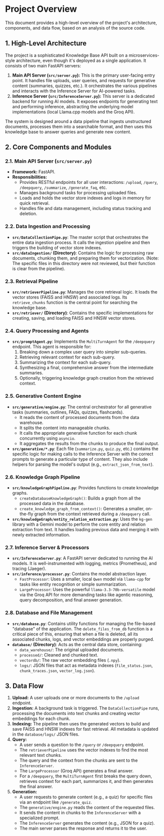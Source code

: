 # Project Overview

This document provides a high-level overview of the project's architecture, components, and data flow, based on an analysis of the source code.

## 1. High-Level Architecture

The project is a sophisticated Knowledge Base API built on a microservices-style architecture, even though it's deployed as a single application. It consists of two main FastAPI servers:

1.  **Main API Server (`src/server.py`):** This is the primary user-facing entry point. It handles file uploads, user queries, and requests for generative content (summaries, quizzes, etc.). It orchestrates the various pipelines and interacts with the Inference Server for AI-powered tasks.
2.  **Inference Server (`src/InferenceServer.py`):** This server is a dedicated backend for running AI models. It exposes endpoints for generating text and performing inference, abstracting the underlying model implementations (local Llama.cpp models and the Groq API).

The system is designed around a data pipeline that ingests unstructured documents, processes them into a searchable format, and then uses this knowledge base to answer queries and generate new content.

## 2. Core Components and Modules

### 2.1. Main API Server (`src/server.py`)

-   **Framework:** FastAPI.
-   **Responsibilities:**
    -   Provides RESTful endpoints for all user interactions: `/upload`, `/query`, `/deepquery`, `/summarize`, `/generate_faq`, etc.
    -   Manages background tasks for processing uploaded files.
    -   Loads and holds the vector store indexes and logs in memory for quick retrieval.
    -   Handles file and data management, including status tracking and deletion.

### 2.2. Data Ingestion and Processing

-   **`src/DataCollectionPipe.py`**: The master script that orchestrates the entire data ingestion process. It calls the ingestion pipeline and then triggers the building of vector store indexes.
-   **`src/dataIngestion/` (Directory)**: Contains the logic for processing raw documents, chunking them, and preparing them for vectorization. (Note: The specific files in this directory were not reviewed, but their function is clear from the pipeline).

### 2.3. Retrieval Pipeline

-   **`src/retrieverPipeline.py`**: Manages the core retrieval logic. It loads the vector stores (FAISS and HNSW) and associated logs. Its `retrieve_chunks` function is the central point for searching the knowledge base.
-   **`src/retriever/` (Directory)**: Contains the specific implementations for creating, saving, and loading FAISS and HNSW vector stores.

### 2.4. Query Processing and Agents

-   **`src/promptAgent.py`**: Implements the `MultiTurnAgent` for the `/deepquery` endpoint. This agent is responsible for:
    1.  Breaking down a complex user query into simpler sub-queries.
    2.  Retrieving relevant context for each sub-query.
    3.  Summarizing the context for each sub-query.
    4.  Synthesizing a final, comprehensive answer from the intermediate summaries.
    5.  Optionally, triggering knowledge graph creation from the retrieved context.

### 2.5. Generative Content Engine

-   **`src/generative/engine.py`**: The central orchestrator for all generative tasks (summaries, outlines, FAQs, quizzes, flashcards).
    -   It reads the content of processed documents from the data warehouse.
    -   It splits the content into manageable chunks.
    -   It calls the appropriate generative function for each chunk concurrently using `asyncio`.
    -   It aggregates the results from the chunks to produce the final output.
-   **`src/generative/*.py`**: Each file (`summarize.py`, `quiz.py`, etc.) contains the specific logic for making calls to the Inference Server with the correct prompts to generate a particular type of content. They also include helpers for parsing the model's output (e.g., `extract_json_from_text`).

### 2.6. Knowledge Graph Pipeline

-   **`src/knowledgeGraphPipeline.py`**: Provides functions to create knowledge graphs.
    -   `createDatabaseKnowledgeGraph()`: Builds a graph from all the processed data in the database.
    -   `create_knowledge_graph_from_context()`: Generates a smaller, on-the-fly graph from the context retrieved during a `/deepquery` call.
-   **`src/knowledgeGraph/entity_relation_extraction.py`**: Uses the `kg-gen` library with a Gemini model to perform the core entity and relation extraction from text. It handles loading previous data and merging it with newly extracted information.

### 2.7. Inference Server & Processors

-   **`src/InferenceServer.py`**: A FastAPI server dedicated to running the AI models. It is well-instrumented with logging, metrics (Prometheus), and tracing (Jaeger).
-   **`src/inference/processor.py`**: Contains the model abstraction layer.
    -   `FastProcessor`: Uses a smaller, local `Qwen` model via `llama-cpp` for tasks like entity recognition or simple summarization.
    -   `LargeProcessor`: Uses the powerful `llama-3.3-70b-versatile` model via the Groq API for more demanding tasks like agentic reasoning, query decomposition, and final answer generation.

### 2.8. Database and File Management

-   **`src/database.py`**: Contains utility functions for managing the file-based "database" of the application. The `delete_files_from_db` function is a critical piece of this, ensuring that when a file is deleted, all its associated chunks, logs, and vector embeddings are properly purged.
-   **`database/` (Directory)**: Acts as the central data store, containing:
    -   `data_warehouse/`: The original uploaded documents.
    -   `processed/`: Cleaned and chunked text.
    -   `vectordb/`: The raw vector embedding files (`.npy`).
    -   `logs/`: JSON files that act as metadata indexes (`file_status.json`, `chunk_traces.json`, `vector_log.json`).

## 3. Data Flow

1.  **Upload:** A user uploads one or more documents to the `/upload` endpoint.
2.  **Ingestion:** A background task is triggered. The `DataCollectionPipe` runs, processing the documents into text chunks and creating vector embeddings for each chunk.
3.  **Indexing:** The pipeline then uses the generated vectors to build and save FAISS and HNSW indexes for fast retrieval. All metadata is updated in the `database/logs/` JSON files.
4.  **Query:**
    -   A user sends a question to the `/query` or `/deepquery` endpoint.
    -   The `retrieverPipeline` uses the vector indexes to find the most relevant text chunks.
    -   The query and the context from the chunks are sent to the `InferenceServer`.
    -   The `LargeProcessor` (Groq API) generates a final answer.
    -   For a `/deepquery`, the `MultiTurnAgent` first breaks the query down, retrieves context for each part, summarizes it, and then generates the final answer.
5.  **Generation:**
    -   A user requests to generate content (e.g., a quiz) for specific files via an endpoint like `/generate_quiz`.
    -   The `generative/engine.py` reads the content of the requested files.
    -   It sends the content in chunks to the `InferenceServer` with a specialized prompt.
    -   The `InferenceServer` generates the content (e.g., JSON for a quiz).
    -   The main server parses the response and returns it to the user.
